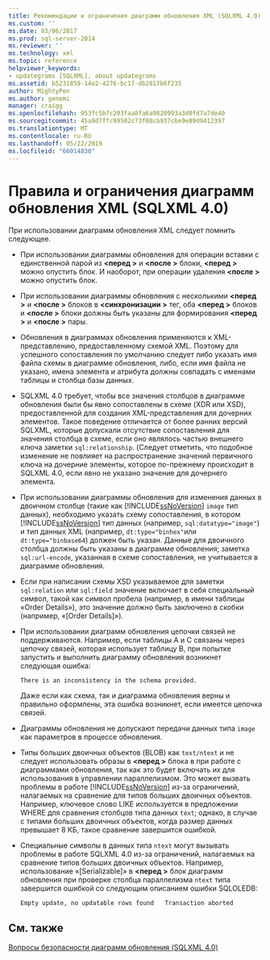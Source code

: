 ```yaml
---
title: Рекомендации и ограничения диаграмм обновления XML (SQLXML 4.0) | Документация Майкрософт
ms.custom: ''
ms.date: 03/06/2017
ms.prod: sql-server-2014
ms.reviewer: ''
ms.technology: xml
ms.topic: reference
helpviewer_keywords:
- updategrams [SQLXML], about updategrams
ms.assetid: b5231859-14e2-4276-bc17-db2817b6f235
author: MightyPen
ms.author: genemi
manager: craigg
ms.openlocfilehash: 953fc5b7c203faa8fa6a9820993a3d0fd7a7de40
ms.sourcegitcommit: 45a9d7ffc99502c73f08cb937cbe9e89d9412397
ms.translationtype: MT
ms.contentlocale: ru-RU
ms.lasthandoff: 05/22/2019
ms.locfileid: "66014830"
---
```

# <a name="guidelines-and-limitations-of-xml-updategrams-sqlxml-40"></a>Правила и ограничения диаграмм обновления XML (SQLXML 4.0)
  При использовании диаграмм обновления XML следует помнить следующее.  
  
-   При использовании диаграммы обновления для операции вставки с единственной парой из  **\<перед >** и  **\<после >** блоки,  **\<перед >** можно опустить блок. И наоборот, при операции удаления  **\<после >** можно опустить блок.  
  
-   При использовании диаграммы обновления с несколькими  **\<перед >** и  **\<после >** блоков в  **\<синхронизации >** тег, оба  **\<перед >** блоков и  **\<после >** блоки должны быть указаны для формирования  **\<перед >** и  **\<после >** пары.  
  
-   Обновления в диаграммах обновления применяются к XML-представлению, предоставленному схемой XML. Поэтому для успешного сопоставления по умолчанию следует либо указать имя файла схемы в диаграмме обновления, либо, если имя файла не указано, имена элемента и атрибута должны совпадать с именами таблицы и столбца базы данных.  
  
-   SQLXML 4.0 требует, чтобы все значения столбцов в диаграмме обновления были бы явно сопоставлены в схеме (XDR или XSD), предоставленной для создания XML-представления для дочерних элементов. Такое поведение отличается от более ранних версий SQLXML, которые допускали отсутствие сопоставления для значения столбца в схеме, если оно являлось частью внешнего ключа заметки `sql:relationship`. (Следует отметить, что подобное изменение не повлияет на распространение значений первичного ключа на дочерние элементы, которое по-прежнему происходит в SQLXML 4.0, если явно не указано значение для дочернего элемента.  
  
-   При использовании диаграммы обновления для изменения данных в двоичном столбце (такие как [!INCLUDE[ssNoVersion](../../../includes/ssnoversion-md.md)] `image` тип данных), необходимо указать схему сопоставления, в котором [!INCLUDE[ssNoVersion](../../../includes/ssnoversion-md.md)] тип данных (например, `sql:datatype="image"`) и тип данных XML (например, `dt:type="binhex"`или `dt:type="binbase64`) должен быть указан. Данные для двоичного столбца должны быть указаны в диаграмме обновления; заметка `sql:url-encode`, указанная в схеме сопоставления, не учитывается в диаграмме обновления.  
  
-   Если при написании схемы XSD указываемое для заметки `sql:relation` или `sql:field` значение включает в себя специальный символ, такой как символ пробела (например, в имени таблицы «Order Details»), это значение должно быть заключено в скобки (например, «[Order Details]»).  
  
-   При использовании диаграмм обновления цепочки связей не поддерживаются. Например, если таблицы А и С связаны через цепочку связей, которая использует таблицу В, при попытке запустить и выполнить диаграмму обновления возникнет следующая ошибка:  
  
    ```  
    There is an inconsistency in the schema provided.  
    ```  
  
     Даже если как схема, так и диаграмма обновления верны и правильно оформлены, эта ошибка возникнет, если имеется цепочка связей.  
  
-   Диаграммы обновления не допускают передачи данных типа `image` как параметров в процессе обновления.  
  
-   Типы больших двоичных объектов (BLOB) как `text/ntext` и не следует использовать образы в  **\<перед >** блока в при работе с диаграммами обновления, так как это будет включать их для использования в управлении параллелизмом. Это может вызвать проблемы в работе [!INCLUDE[ssNoVersion](../../../includes/ssnoversion-md.md)] из-за ограничений, налагаемых на сравнение для типов больших двоичных объектов. Например, ключевое слово LIKE используется в предложении WHERE для сравнения столбцов типа данных `text`; однако, в случае с типами больших двоичных объектов, когда размер данных превышает 8 КБ, такое сравнение завершится ошибкой.  
  
-   Специальные символы в данных типа `ntext` могут вызывать проблемы в работе SQLXML 4.0 из-за ограничений, налагаемых на сравнение типов больших двоичных объектов. Например, использование «[Serializable]» в  **\<перед >** блок диаграмм обновления при проверке столбца параллелизма `ntext` типа завершится ошибкой со следующим описанием ошибки SQLOLEDB:  
  
    ```  
    Empty update, no updatable rows found   Transaction aborted  
    ```  
  
## <a name="see-also"></a>См. также  
 [Вопросы безопасности диаграмм обновления &#40;SQLXML 4.0&#41;](../security/updategram-security-considerations-sqlxml-4-0.md)  
  
  
